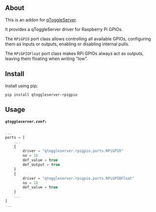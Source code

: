 ## About

This is an addon for [qToggleServer](https://github.com/qtoggle/qtoggleserver).

It provides a qToggleServer driver for Raspberry Pi GPIOs.

The `RPiGPIO` port class allows controlling all available GPIOs, configuring them as inputs or outputs, enabling or
disabling internal pulls.
 
The `RPiGPIOFloat` port class makes RPi GPIOs always act as outputs, leaving them floating when writing "low".


## Install

Install using pip:

    pip install qtoggleserver-rpigpio


## Usage

##### `qtoggleserver.conf:`
``` javascript
...
ports = [
    ...
    {
        driver = "qtoggleserver.rpigpio.ports.RPiGPIO"
        no = 18
        def_value = true
        def_output = true
    }
    {
        driver = "qtoggleserver.rpigpio.ports.RPiGPIOFloat"
        no = 18
        def_value = true
    }
    ...
]
...
```
